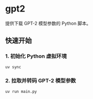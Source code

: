 # gpt2

提供下载 GPT-2 模型参数的 Python 脚本。

## 快速开始

### 1. 初始化 Python 虚拟环境
```bash
uv sync
```

### 2. 拉取并转码 GPT-2 模型参数
```bash
uv run main.py
```
